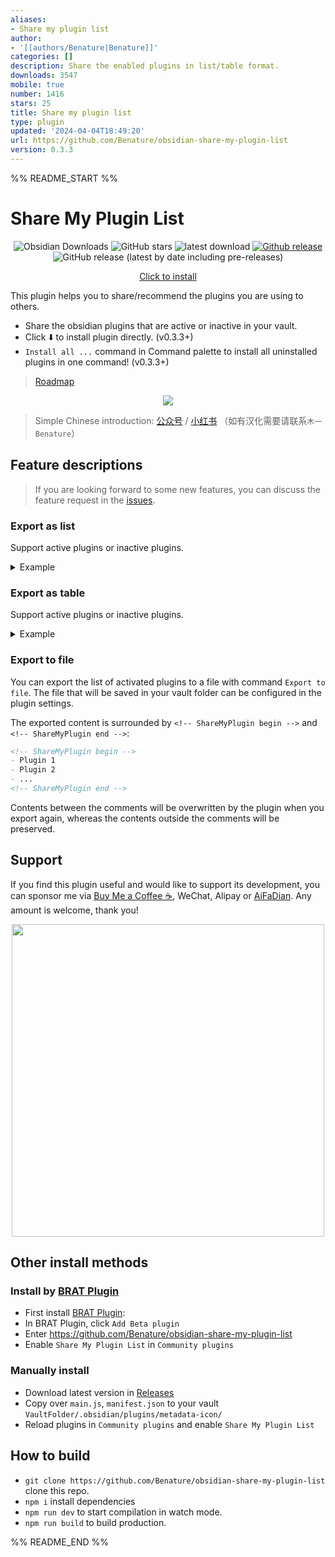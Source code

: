 ```yaml
---
aliases:
- Share my plugin list
author:
- '[[authors/Benature|Benature]]'
categories: []
description: Share the enabled plugins in list/table format.
downloads: 3547
mobile: true
number: 1416
stars: 25
title: Share my plugin list
type: plugin
updated: '2024-04-04T18:49:20'
url: https://github.com/Benature/obsidian-share-my-plugin-list
version: 0.3.3
---
```


%% README_START %%

# Share My Plugin List

<div align="center">

![Obsidian Downloads](https://img.shields.io/badge/dynamic/json?logo=obsidian&color=%23483699&label=downloads&query=%24%5B%22share-my-plugin-list%22%5D.downloads&url=https%3A%2F%2Fraw.githubusercontent.com%2Fobsidianmd%2Fobsidian-releases%2Fmaster%2Fcommunity-plugin-stats.json) ![GitHub stars](https://img.shields.io/github/stars/Benature/obsidian-share-my-plugin-list?style=flat) ![latest download](https://img.shields.io/github/downloads/Benature/obsidian-share-my-plugin-list/latest/total?style=plastic) 
[![Github release](https://img.shields.io/github/manifest-json/v/Benature/obsidian-share-my-plugin-list?color=blue)](https://github.com/Benature/obsidian-share-my-plugin-list/releases/latest) ![GitHub release (latest by date including pre-releases)](https://img.shields.io/github/v/release/Benature/obsidian-share-my-plugin-list?include_prereleases&label=BRAT%20beta)

[Click to install](https://obsidian.md/plugins?id=share-my-plugin-list)

</div>

This plugin helps you to share/recommend the plugins you are using to others.

- Share the obsidian plugins that are active or inactive in your vault. 
- Click ⬇️ to install plugin directly. (v0.3.3+)
- `Install all ...` command in Command palette to install all uninstalled plugins in one command! (v0.3.3+)

>[Roadmap](https://github.com/Benature/obsidian-share-my-plugin-list/labels/status%2Fvote)

<!-- ![ShareMyPluginList](https://github.com/Benature/obsidian-share-my-plugin-list/assets/35028647/f203165c-4c84-4fc4-9122-346f7ec7b34b) -->
<center>
<img src="https://s2.loli.net/2024/01/24/1STZknQCtmu4qwi.gif" />
</center>

> Simple Chinese introduction: [公众号](https://mp.weixin.qq.com/s/WZEncNTYAwyHFB5xfoY4Zg) / [小红书](http://xhslink.com/JgqVzF) 
> （如有汉化需要请联系`木一Benature`）


## Feature descriptions
> If you are looking forward to some new features, you can discuss the feature request in the [issues](https://github.com/Benature/obsidian-share-my-plugin-list).

### Export as list

Support active plugins or inactive plugins.

<details><summary>Example</summary>

Preview:
- [**Dataview**](https://obsidian.md/plugins?id=dataview) by [*Michael Brenan*](https://github.com/blacksmithgu)
- [**Text Format**](https://obsidian.md/plugins?id=obsidian-text-format) by [*Benature*](https://github.com/Benature) [☕️](https://www.buymeacoffee.com/benature) / [⚡️](https://afdian.net/a/Benature-K) / [♡](https://s2.loli.net/2024/04/01/VtX3vYLobdF6MBc.png)
- [**Metadata Icon**](https://obsidian.md/plugins?id=metadata-icon) by [*Benature*](https://github.com/Benature) [☕️](https://www.buymeacoffee.com/benature) / [⚡️](https://afdian.net/a/Benature-K) / [♡](https://s2.loli.net/2024/04/01/VtX3vYLobdF6MBc.png)


Source:
```md
- [**Dataview**](https://obsidian.md/plugins?id=dataview) by [*Michael Brenan*](https://github.com/blacksmithgu)
- [**Text Format**](https://obsidian.md/plugins?id=obsidian-text-format) by [*Benature*](https://github.com/Benature) [☕️](https://www.buymeacoffee.com/benature) / [⚡️](https://afdian.net/a/Benature-K) / [♡](https://s2.loli.net/2024/04/01/VtX3vYLobdF6MBc.png)
- [**Metadata Icon**](https://obsidian.md/plugins?id=metadata-icon) by [*Benature*](https://github.com/Benature) [☕️](https://www.buymeacoffee.com/benature) / [⚡️](https://afdian.net/a/Benature-K) / [♡](https://s2.loli.net/2024/04/01/VtX3vYLobdF6MBc.png)
```

</details>





### Export as table

Support active plugins or inactive plugins.

<details><summary>Example</summary>

Preview:

| Name                                                                   | Author                                                                                                                                                                              | Version |
| ---------------------------------------------------------------------- | ----------------------------------------------------------------------------------------------------------------------------------------------------------------------------------- | ------- |
| [**Dataview**](https://obsidian.md/plugins?id=dataview)                | [Michael Brenan](https://github.com/blacksmithgu)                                                                                                                                   | 0.5.64  |
| [**Text Format**](https://obsidian.md/plugins?id=obsidian-text-format) | [Benature](https://github.com/Benature) [☕️](https://www.buymeacoffee.com/benature) / [⚡️](https://afdian.net/a/Benature-K) / [♡](https://s2.loli.net/2024/04/01/VtX3vYLobdF6MBc.png) | 2.6.0   |
| [**Metadata Icon**](https://obsidian.md/plugins?id=metadata-icon)      | [Benature](https://github.com/Benature) [☕️](https://www.buymeacoffee.com/benature) / [⚡️](https://afdian.net/a/Benature-K) / [♡](https://s2.loli.net/2024/04/01/VtX3vYLobdF6MBc.png) | 0.0.9   |
| [**Plugin Reloader**](https://obsidian.md/plugins?id=plugin-reloader)  | [Benature](https://github.com/Benature) [☕️](https://www.buymeacoffee.com/benature) / [⚡️](https://afdian.net/a/Benature-K) / [♡](https://s2.loli.net/2024/04/01/VtX3vYLobdF6MBc.png) | 0.0.2   |
| [**Metadata Hider**](https://obsidian.md/plugins?id=metadata-hider)    | [Benature](https://github.com/Benature) [☕️](https://www.buymeacoffee.com/benature) / [⚡️](https://afdian.net/a/Benature-K) / [♡](https://s2.loli.net/2024/04/01/VtX3vYLobdF6MBc.png) | 0.1.1   |


Source:

```md
| Name                                                                   | Author                                                                                                                                                                              | Version |
| ---------------------------------------------------------------------- | ----------------------------------------------------------------------------------------------------------------------------------------------------------------------------------- | ------- |
| [**Dataview**](https://obsidian.md/plugins?id=dataview)                | [Michael Brenan](https://github.com/blacksmithgu)                                                                                                                                   | 0.5.64  |
| [**Text Format**](https://obsidian.md/plugins?id=obsidian-text-format) | [Benature](https://github.com/Benature) [☕️](https://www.buymeacoffee.com/benature) / [⚡️](https://afdian.net/a/Benature-K) / [♡](https://s2.loli.net/2024/04/01/VtX3vYLobdF6MBc.png) | 2.6.0   |
| [**Metadata Icon**](https://obsidian.md/plugins?id=metadata-icon)      | [Benature](https://github.com/Benature) [☕️](https://www.buymeacoffee.com/benature) / [⚡️](https://afdian.net/a/Benature-K) / [♡](https://s2.loli.net/2024/04/01/VtX3vYLobdF6MBc.png) | 0.0.9   |
| [**Plugin Reloader**](https://obsidian.md/plugins?id=plugin-reloader)  | [Benature](https://github.com/Benature) [☕️](https://www.buymeacoffee.com/benature) / [⚡️](https://afdian.net/a/Benature-K) / [♡](https://s2.loli.net/2024/04/01/VtX3vYLobdF6MBc.png) | 0.0.2   |
| [**Metadata Hider**](https://obsidian.md/plugins?id=metadata-hider)    | [Benature](https://github.com/Benature) [☕️](https://www.buymeacoffee.com/benature) / [⚡️](https://afdian.net/a/Benature-K) / [♡](https://s2.loli.net/2024/04/01/VtX3vYLobdF6MBc.png) | 0.1.1   |
```


</details>


### Export to file

You can export the list of activated plugins to a file with command `Export to file`. The file that will be saved in your vault folder can be configured in the plugin settings.

The exported content is surrounded by `<!-- ShareMyPlugin begin -->` and `<!-- ShareMyPlugin end -->`:
```md
<!-- ShareMyPlugin begin -->
- Plugin 1
- Plugin 2
- ...
<!-- ShareMyPlugin end -->
```
Contents between the comments will be overwritten by the plugin when you export again, whereas the contents outside the comments will be preserved.


## Support

If you find this plugin useful and would like to support its development, you can sponsor me via [Buy Me a Coffee ☕️](https://www.buymeacoffee.com/benature), WeChat, Alipay or [AiFaDian](https://afdian.net/a/Benature-K). Any amount is welcome, thank you!

<p align="center">
<img src="https://s2.loli.net/2024/04/01/VtX3vYLobdF6MBc.png" width="500px">
</p>

## Other install methods

### Install by [BRAT Plugin](https://obsidian.md/plugins?id=obsidian42-brat)

- First install [BRAT Plugin](https://obsidian.md/plugins?id=obsidian42-brat):
- In BRAT Plugin, click `Add Beta plugin`
- Enter https://github.com/Benature/obsidian-share-my-plugin-list
- Enable `Share My Plugin List` in `Community plugins`

### Manually install

- Download latest version in [Releases](https://github.com/Benature/obsidian-share-my-plugin-list/releases/latest)
- Copy over `main.js`, `manifest.json` to your vault `VaultFolder/.obsidian/plugins/metadata-icon/`
- Reload plugins in `Community plugins` and enable `Share My Plugin List`

## How to build

- `git clone https://github.com/Benature/obsidian-share-my-plugin-list` clone this repo.
- `npm i`  install dependencies
- `npm run dev` to start compilation in watch mode.
- `npm run build`  to build production.


%% README_END %%